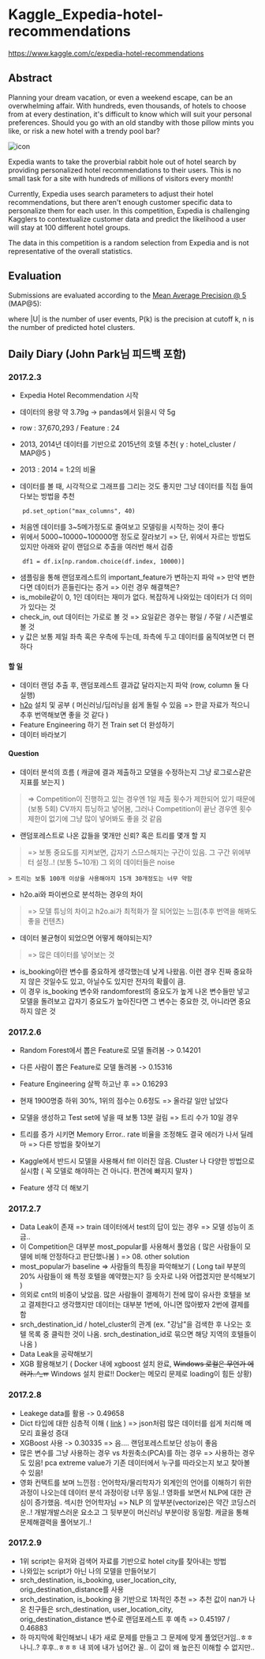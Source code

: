# Kaggle_Expedia-hotel-recommendations

https://www.kaggle.com/c/expedia-hotel-recommendations

## Abstract
Planning your dream vacation, or even a weekend escape, can be an overwhelming affair. With hundreds, even thousands, of hotels to choose from at every destination, it's difficult to know which will suit your personal preferences. Should you go with an old standby with those pillow mints you like, or risk a new hotel with a trendy pool bar? 

![icon](https://kaggle2.blob.core.windows.net/competitions/kaggle/5056/media/expedia_icons.png)


Expedia wants to take the proverbial rabbit hole out of hotel search by providing personalized hotel recommendations to their users. This is no small task for a site with hundreds of millions of visitors every month!

Currently, Expedia uses search parameters to adjust their hotel recommendations, but there aren't enough customer specific data to personalize them for each user. In this competition, Expedia is challenging Kagglers to contextualize customer data and predict the likelihood a user will stay at 100 different hotel groups.

The data in this competition is a random selection from Expedia and is not representative of the overall statistics.

## Evaluation
Submissions are evaluated according to the [Mean Average Precision @ 5](https://www.kaggle.com/wiki/MeanAveragePrecision) (MAP@5):


where |U| is the number of user events, P(k) is the precision at cutoff k, n is the number of predicted hotel clusters.


## Daily Diary (John Park님 피드백 포함)

### 2017.2.3  

- Expedia Hotel Recommendation 시작
- 데이터의 용량 약 3.79g -> pandas에서 읽을시 약 5g
- row : 37,670,293  / Feature : 24
- 2013, 2014년 데이터를 기반으로 2015년의 호텔 추천( y : hotel_cluster / MAP@5 )
- 2013 : 2014 = 1:2의 비율

- 데이터를 볼 때, 시각적으로 그래프를 그리는 것도 좋지만 그냥 데이터를 직접 들여다보는 방법을 추천
~~~
    pd.set_option("max_columns", 40) 
~~~

- 처음엔 데이터를 3~5메가정도로 줄여보고 모델링을 시작하는 것이 좋다
- 위에서 5000~10000~100000명 정도로 잘라보기 => 단, 위에서 자르는 방법도 있지만 아래와 같이 랜덤으로 추출을 여러번 해서 검증

~~~
    df1 = df.ix[np.random.choice(df.index, 10000)]
~~~

- 샘플링을 통해 랜덤포레스트의 important_feature가 변하는지 파악 => 만약 변한다면 데이터가 흔들린다는 증거 => 이런 경우 해결책은?
- is_mobile같이 0, 1인 데이터는 재미가 없다. 복잡하게 나와있는 데이터가 더 의미가 있다는 것
- check_in, out 데이터는 가로로 볼 것 => 요일같은 경우는 평일 / 주말 / 시즌별로 볼 것
- y 값은 보통 제일 좌측 혹은 우측에 두는데, 좌측에 두고 데이터를 움직여보면 더 편하다


#### 할 일
- 데이터 랜덤 추출 후, 랜덤포레스트 결과값 달라지는지 파악 (row, column 둘 다 실행)
- [h2o](http://h2o.ai) 설치 및 공부 ( 머신러닝/딥러닝을 쉽게 돌릴 수 있음 => 한글 자료가 적으니 추후 번역해보면 좋을 것 같다 )
- Feature Engineering 하기 전 Train set 더 완성하기
- 데이터 바라보기

#### Question
- 데이터 분석의 흐름 ( 캐글에 결과 제출하고 모델을 수정하는지 그냥 로그로스같은 지표를 보는지 )
> => Competition이 진행하고 있는 경우엔 1일 제출 횟수가 제한되어 있기 때문에(보통 5회) CV까지 튜닝하고 넣어봄, 그러나 Competition이 끝난 경우엔 횟수 제한이 없기에 그냥 많이 넣어봐도 좋을 것 같음

- 랜덤포레스트로 나온 값들을 몇개만 신뢰? 혹은 트리를 몇개 할 지
> => 보통 중요도를 지켜보면, 갑자기 스므스해지는 구간이 있음. 그 구간 위에부터 설정..! (보통 5~10개) 그 외의 데이터들은 noise 

    > 트리는 보통 100개 이상을 사용해야지 15개 30개정도는 너무 약함

- h2o.ai와 파이썬으로 분석하는 경우의 차이
> => 모델 튜닝의 차이고 h2o.ai가 최적화가 잘 되어있는 느낌(추후 번역을 해봐도 좋을 컨텐츠)

- 데이터 불균형이 되었으면 어떻게 해야되는지?
> => 많은 데이터를 넣어보는 것

- is_booking이란 변수를 중요하게 생각했는데 낮게 나왔음. 이런 경우 진짜 중요하지 않은 것일수도 있고, 아닐수도 있지만 전자의 확률이 큼.
- 이 경우 is_booking 변수와 randomforest의 중요도가 높게 나온 변수들만 넣고 모델을 돌려보고 갑자기 중요도가 높아진다면 그 변수는 중요한 것, 아니라면 중요하지 않은 것



### 2017.2.6  
- Random Forest에서 뽑은 Feature로 모델 돌려봄 -> 0.14201
- 다른 사람이 뽑은 Feature로 모델 돌려봄 -> 0.15316
- Feature Engineering 살짝 하고난 후 => 0.16293
- 현재 1900명중 하위 30%, 1위의 점수는 0.6정도 => 올라갈 일만 남았다
- 모델을 생성하고 Test set에 넣을 때 보통 13분 걸림 => 트리 수가 10일 경우
- 트리를 증가 시키면 Memory Error.. rate 비율을 조정해도 결국 에러가 나서 딜레마 => 다른 방법을 찾아보기

- Kaggle에서 반드시 모델을 사용해서 fit! 이러진 않음. Cluster 나 다양한 방법으로 실시함 ( 꼭 모델로 해야하는 건 아니다. 편견에 빠지지 말자 )
- Feature 생각 더 해보기 


### 2017.2.7
- Data Leak이 존재 => train 데이터에서 test의 답이 있는 경우 => 모델 성능이 조금.. 
- 이 Competition은 대부분 most_popular를 사용해서 풀었음 ( 많은 사람들이 모델에 비해 안정하다고 판단했나봄 ) => 08. other solution
- most_popular가 baseline => 사람들의 특징을 파악해보기 ( Long tail 부분의 20% 사람들이 왜 특정 호텔을 예약했는지? 등 숫자로 나와 어렵겠지만 분석해보기 ) 
- 의외로 cnt의 비중이 낮았음. 많은 사람들이 결제하기 전에 많이 유사한 호텔을 보고 결제한다고 생각했지만 데이터는 대부분 1번에, 아니면 많아봤자 2번에 결제를 함
- srch_destination_id / hotel_cluster의 관계 (ex. "강남"을 검색한 후 나오는 호텔 목록 중 클릭한 것이 나옴. srch_destination_id로 묶으면 해당 지역의 호텔들이 나옴 )
- Data Leak을 공략해보기
- XGB 활용해보기 ( Docker 내에 xgboost 설치 완료, ~~Windows 로컬은 무언가 에러가..^_ㅠ~~  Windows 설치 완료!! Docker는 메모리 문제로 loading이 힘든 상황)


### 2017.2.8
- Leakege data를 활용 -> 0.49658
- Dict 타입에 대한 심층적 이해 ( [link](http://pythonkr.github.io/pyconkr-2014/pdf/pyconkr-2014-02_dict.pdf) ) => json처럼 많은 데이터를 쉽게 처리해 메모리 효율성 증대
- XGBoost 사용 -> 0.30335 => 음.... 랜덤포레스트보단 성능이 좋음
- 많은 변수를 그냥 사용하는 경우 vs 차원축소(PCA)를 하는 경우  => 사용하는 경우도 있음! pca extreme value가 기존 데이터에서 누구를 따라오는지 보고 찾아볼 수 있음!
- 영화 컨택트를 보며 느낀점 : 언어학자/물리학자가 외계인의 언어를 이해하기 위한 과정이 나오는데 데이터 분석 과정이랑 너무 동일..! 영화를 보면서 NLP에 대한 관심이 증가했음. 섹시한 언어학자님 => NLP 의 앞부분(vectorize)은 약간 코딩스러운..! 개발개발스러운 요소고 그 뒷부분이 머신러닝 부분이랑 동일함. 캐글을 통해 문제해결력을 풀어보기..!

### 2017.2.9
- 1위 script는 유저와 검색어 자료를 기반으로 hotel city를 찾아내는 방법
- 나와있는 script가 아닌 나의 모델을 만들어보기 
- srch_destination, is_booking, user_location_city, orig_destination_distance를 사용
- srch_destination, is_booking 을 기반으로 1차적인 추천 => 추천 값이 nan가 나온 친구들은 srch_destination, user_location_city, orig_destination_distance 변수로 랜덤포레스트 후 예측 => 0.45197 / 0.46883
- 하 마지막에 확인해보니 내가 새로 문제를 만들고 그 문제에 맞게 풀었던거임..ㅎㅎ 나니..? 후후..ㅎㅎㅎ 내 꾀에 내가 넘어간 꼴.. 이 값이 왜 높은진 이해할 수 없지만..




